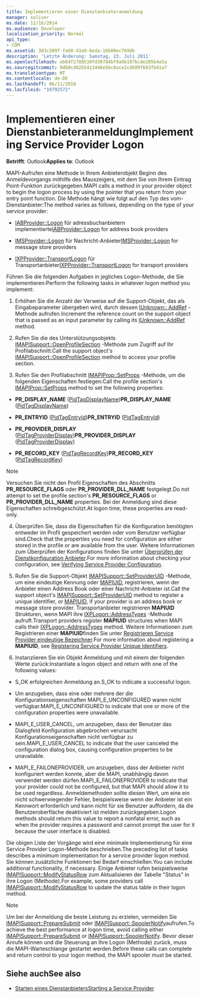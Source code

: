 ```yaml
---
title: Implementieren einer Dienstanbieteranmeldung
manager: soliver
ms.date: 11/16/2014
ms.audience: Developer
localization_priority: Normal
api_type:
- COM
ms.assetid: 3d3c309f-fe60-43a9-beda-16b09ec769db
description: 'Letzte Änderung: Samstag, 23. Juli 2011'
ms.openlocfilehash: eb64f2780530fd30784bf9a9b197bcde205b4a5a
ms.sourcegitcommit: 9d60cd82b5413446e5bc8ace2cd689f683fb41a7
ms.translationtype: MT
ms.contentlocale: de-DE
ms.lasthandoff: 06/11/2018
ms.locfileid: "19792572"
---
```

# <a name="implementing-service-provider-logon"></a><span data-ttu-id="7a2eb-103">Implementieren einer Dienstanbieteranmeldung</span><span class="sxs-lookup"><span data-stu-id="7a2eb-103">Implementing Service Provider Logon</span></span>

<span data-ttu-id="7a2eb-104">**Betrifft**: Outlook</span><span class="sxs-lookup"><span data-stu-id="7a2eb-104">**Applies to**: Outlook</span></span> 
  
<span data-ttu-id="7a2eb-105">MAPI-Aufrufen eine Methode in Ihrem Anbieterobjekt Beginn des Anmeldevorgangs mithilfe des Mauszeigers, mit dem Sie von Ihrem Eintrag Point-Funktion zurückgegeben.</span><span class="sxs-lookup"><span data-stu-id="7a2eb-105">MAPI calls a method in your provider object to begin the logon process by using the pointer that you return from your entry point function.</span></span> <span data-ttu-id="7a2eb-106">Die Methode hängt wie folgt auf den Typ des vom-Dienstanbieter:</span><span class="sxs-lookup"><span data-stu-id="7a2eb-106">The method varies as follows, depending on the type of your service provider:</span></span>
  
- <span data-ttu-id="7a2eb-107">[IABProvider::Logon](iabprovider-logon.md) für adressbuchanbietern implementierte</span><span class="sxs-lookup"><span data-stu-id="7a2eb-107">[IABProvider::Logon](iabprovider-logon.md) for address book providers</span></span> 
    
- <span data-ttu-id="7a2eb-108">[IMSProvider::Logon](imsprovider-logon.md) für Nachricht-Anbieter</span><span class="sxs-lookup"><span data-stu-id="7a2eb-108">[IMSProvider::Logon](imsprovider-logon.md) for message store providers</span></span> 
    
- <span data-ttu-id="7a2eb-109">[IXPProvider::TransportLogon](ixpprovider-transportlogon.md) für Transportanbieter</span><span class="sxs-lookup"><span data-stu-id="7a2eb-109">[IXPProvider::TransportLogon](ixpprovider-transportlogon.md) for transport providers</span></span> 
    
<span data-ttu-id="7a2eb-110">Führen Sie die folgenden Aufgaben in jegliches Logon-Methode, die Sie implementieren:</span><span class="sxs-lookup"><span data-stu-id="7a2eb-110">Perform the following tasks in whatever logon method you implement:</span></span>
  
1. <span data-ttu-id="7a2eb-111">Erhöhen Sie die Anzahl der Verweise auf die Support-Objekt, das als Eingabeparameter übergeben wird, durch dessen [IUnknown:: AddRef](http://msdn.microsoft.com/de-de/library/ms691379%28v=VS.85%29.aspx) -Methode aufrufen.</span><span class="sxs-lookup"><span data-stu-id="7a2eb-111">Increment the reference count on the support object that is passed as an input parameter by calling its [IUnknown::AddRef](http://msdn.microsoft.com/de-de/library/ms691379%28v=VS.85%29.aspx) method.</span></span> 
    
2. <span data-ttu-id="7a2eb-112">Rufen Sie die des Unterstützungsobjekts [IMAPISupport::OpenProfileSection](imapisupport-openprofilesection.md) -Methode zum Zugriff auf Ihr Profilabschnitt.</span><span class="sxs-lookup"><span data-stu-id="7a2eb-112">Call the support object's [IMAPISupport::OpenProfileSection](imapisupport-openprofilesection.md) method to access your profile section.</span></span> 
    
3. <span data-ttu-id="7a2eb-113">Rufen Sie den Profilabschnitt [IMAPIProp::SetProps](imapiprop-setprops.md) -Methode, um die folgenden Eigenschaften festlegen:</span><span class="sxs-lookup"><span data-stu-id="7a2eb-113">Call the profile section's [IMAPIProp::SetProps](imapiprop-setprops.md) method to set the following properties:</span></span> 
    
  - <span data-ttu-id="7a2eb-114">**PR_DISPLAY_NAME** ([PidTagDisplayName](pidtagdisplayname-canonical-property.md))</span><span class="sxs-lookup"><span data-stu-id="7a2eb-114">**PR_DISPLAY_NAME** ([PidTagDisplayName](pidtagdisplayname-canonical-property.md))</span></span>
    
  - <span data-ttu-id="7a2eb-115">**PR_ENTRYID** ([PidTagEntryId](pidtagentryid-canonical-property.md))</span><span class="sxs-lookup"><span data-stu-id="7a2eb-115">**PR_ENTRYID** ([PidTagEntryId](pidtagentryid-canonical-property.md))</span></span>
    
  - <span data-ttu-id="7a2eb-116">**PR_PROVIDER_DISPLAY** ([PidTagProviderDisplay](pidtagproviderdisplay-canonical-property.md))</span><span class="sxs-lookup"><span data-stu-id="7a2eb-116">**PR_PROVIDER_DISPLAY** ([PidTagProviderDisplay](pidtagproviderdisplay-canonical-property.md))</span></span>
    
  - <span data-ttu-id="7a2eb-117">**PR_RECORD_KEY** ([PidTagRecordKey](pidtagrecordkey-canonical-property.md))</span><span class="sxs-lookup"><span data-stu-id="7a2eb-117">**PR_RECORD_KEY** ([PidTagRecordKey](pidtagrecordkey-canonical-property.md))</span></span>
    
  > [!NOTE]
  > <span data-ttu-id="7a2eb-118">Versuchen Sie nicht den Profil Eigenschaften des Abschnitts **PR_RESOURCE_FLAGS** oder **PR_PROVIDER_DLL_NAME** festgelegt.</span><span class="sxs-lookup"><span data-stu-id="7a2eb-118">Do not attempt to set the profile section's **PR_RESOURCE_FLAGS** or **PR_PROVIDER_DLL_NAME** properties.</span></span> <span data-ttu-id="7a2eb-119">Bei der Anmeldung sind diese Eigenschaften schreibgeschützt.</span><span class="sxs-lookup"><span data-stu-id="7a2eb-119">At logon time, these properties are read-only.</span></span> 
  
4. <span data-ttu-id="7a2eb-120">Überprüfen Sie, dass die Eigenschaften für die Konfiguration benötigten entweder im Profil gespeichert werden oder vom Benutzer verfügbar sind.</span><span class="sxs-lookup"><span data-stu-id="7a2eb-120">Check that the properties you need for configuration are either stored in the profile or are available from the user.</span></span> <span data-ttu-id="7a2eb-121">Weitere Informationen zum Überprüfen der Konfigurations finden Sie unter [Überprüfen der Dienstkonfiguration Anbieter](verifying-service-provider-configuration.md).</span><span class="sxs-lookup"><span data-stu-id="7a2eb-121">For more information about checking your configuration, see [Verifying Service Provider Configuration](verifying-service-provider-configuration.md).</span></span>
    
5. <span data-ttu-id="7a2eb-122">Rufen Sie die Support-Objekt [IMAPISupport::SetProviderUID](imapisupport-setprovideruid.md) -Methode, um eine eindeutige Kennung oder [MAPIUID](mapiuid.md), registrieren, wenn der Anbieter einen Address Book oder einer Nachricht-Anbieter ist.</span><span class="sxs-lookup"><span data-stu-id="7a2eb-122">Call the support object's [IMAPISupport::SetProviderUID](imapisupport-setprovideruid.md) method to register a unique identifier, or [MAPIUID](mapiuid.md), if your provider is an address book or message store provider.</span></span> <span data-ttu-id="7a2eb-123">Transportanbieter registrieren **MAPIUID** Strukturen, wenn MAPI ihre [IXPLogon::AddressTypes](ixplogon-addresstypes.md) -Methode aufruft.</span><span class="sxs-lookup"><span data-stu-id="7a2eb-123">Transport providers register **MAPIUID** structures when MAPI calls their [IXPLogon::AddressTypes](ixplogon-addresstypes.md) method.</span></span> <span data-ttu-id="7a2eb-124">Weitere Informationen zum Registrieren einer **MAPIUID**finden Sie unter [Registrieren Service Provider eindeutige Bezeichner](registering-service-provider-unique-identifiers.md).</span><span class="sxs-lookup"><span data-stu-id="7a2eb-124">For more information about registering a **MAPIUID**, see [Registering Service Provider Unique Identifiers](registering-service-provider-unique-identifiers.md).</span></span>
    
6. <span data-ttu-id="7a2eb-125">Instanziieren Sie ein Objekt Anmeldung und mit einem der folgenden Werte zurück:</span><span class="sxs-lookup"><span data-stu-id="7a2eb-125">Instantiate a logon object and return with one of the following values:</span></span>
    
  - <span data-ttu-id="7a2eb-126">S_OK erfolgreichen Anmeldung an.</span><span class="sxs-lookup"><span data-stu-id="7a2eb-126">S_OK to indicate a successful logon.</span></span>
    
  - <span data-ttu-id="7a2eb-127">Um anzugeben, dass eine oder mehrere der die Konfigurationseigenschaften MAPI_E_UNCONFIGURED waren nicht verfügbar.</span><span class="sxs-lookup"><span data-stu-id="7a2eb-127">MAPI_E_UNCONFIGURED to indicate that one or more of the configuration properties were unavailable.</span></span>
    
  - <span data-ttu-id="7a2eb-128">MAPI_E_USER_CANCEL, um anzugeben, dass der Benutzer das Dialogfeld Konfiguration abgebrochen verursacht Konfigurationseigenschaften nicht verfügbar zu sein.</span><span class="sxs-lookup"><span data-stu-id="7a2eb-128">MAPI_E_USER_CANCEL to indicate that the user canceled the configuration dialog box, causing configuration properties to be unavailable.</span></span>
    
  - <span data-ttu-id="7a2eb-129">MAPI_E_FAILONEPROVIDER, um anzugeben, dass der Anbieter nicht konfiguriert werden konnte, aber die MAPI, unabhängig davon verwendet werden dürfen.</span><span class="sxs-lookup"><span data-stu-id="7a2eb-129">MAPI_E_FAILONEPROVIDER to indicate that your provider could not be configured, but that MAPI should allow it to be used regardless.</span></span> <span data-ttu-id="7a2eb-130">Anmeldemethoden sollte diesen Wert, um eine ein nicht schwerwiegender Fehler, beispielsweise wenn der Anbieter ist ein Kennwort erforderlich und kann nicht für sie Benutzer auffordern, da die Benutzeroberfläche deaktiviert ist melden zurückgegeben.</span><span class="sxs-lookup"><span data-stu-id="7a2eb-130">Logon methods should return this value to report a nonfatal error, such as when the provider requires a password and cannot prompt the user for it because the user interface is disabled.</span></span> 
    
<span data-ttu-id="7a2eb-131">Die obigen Liste der Vorgänge wird eine minimale Implementierung für eine Service Provider Logon-Methode beschrieben.</span><span class="sxs-lookup"><span data-stu-id="7a2eb-131">The preceding list of tasks describes a minimum implementation for a service provider logon method.</span></span> <span data-ttu-id="7a2eb-132">Sie können zusätzliche Funktionen bei Bedarf einschließen.</span><span class="sxs-lookup"><span data-stu-id="7a2eb-132">You can include additional functionality, if necessary.</span></span> <span data-ttu-id="7a2eb-133">Einige Anbieter rufen beispielsweise [IMAPISupport::ModifyStatusRow](imapisupport-modifystatusrow.md) zum Aktualisieren der Tabelle "Status" in ihre Logon (Methode).</span><span class="sxs-lookup"><span data-stu-id="7a2eb-133">For example, some providers call [IMAPISupport::ModifyStatusRow](imapisupport-modifystatusrow.md) to update the status table in their logon method.</span></span> 
  
> [!NOTE]
> <span data-ttu-id="7a2eb-134">Um bei der Anmeldung die beste Leistung zu erzielen, vermeiden Sie [IMAPISupport::PrepareSubmit](imapisupport-preparesubmit.md) oder [IMAPISupport::SpoolerNotify](imapisupport-spoolernotify.md)aufrufen.</span><span class="sxs-lookup"><span data-stu-id="7a2eb-134">To achieve the best performance at logon time, avoid calling either [IMAPISupport::PrepareSubmit](imapisupport-preparesubmit.md) or [IMAPISupport::SpoolerNotify](imapisupport-spoolernotify.md).</span></span> <span data-ttu-id="7a2eb-135">Bevor dieser Anrufe können und die Steuerung an Ihre Logon (Methode) zurück, muss die MAPI-Warteschlange gestartet werden.</span><span class="sxs-lookup"><span data-stu-id="7a2eb-135">Before these calls can complete and return control to your logon method, the MAPI spooler must be started.</span></span> 
  
## <a name="see-also"></a><span data-ttu-id="7a2eb-136">Siehe auch</span><span class="sxs-lookup"><span data-stu-id="7a2eb-136">See also</span></span>

- [<span data-ttu-id="7a2eb-137">Starten eines Dienstanbieters</span><span class="sxs-lookup"><span data-stu-id="7a2eb-137">Starting a Service Provider</span></span>](starting-a-service-provider.md)

